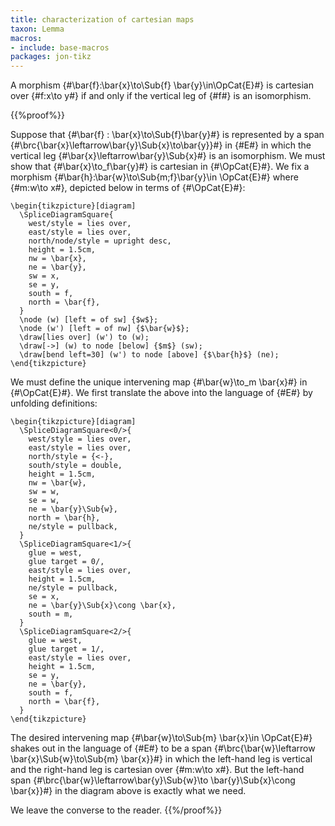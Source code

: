 ```yaml
---
title: characterization of cartesian maps
taxon: Lemma
macros:
- include: base-macros
packages: jon-tikz
---
```


A morphism {#\bar{f}:\bar{x}\to\Sub{f} \bar{y}\in\OpCat{E}#} is cartesian
over {#f:x\to y#} if and only if the vertical leg of {#f#} is an isomorphism.

{{%proof%}}

Suppose that {#\bar{f} : \bar{x}\to\Sub{f}\bar{y}#} is represented by a span {#\brc{\bar{x}\leftarrow\bar{y}\Sub{x}\to\bar{y}}#} in {#E#} in which the vertical leg {#\bar{x}\leftarrow\bar{y}\Sub{x}#} is an isomorphism. We must show that {#\bar{x}\to_f\bar{y}#} is cartesian in {#\OpCat{E}#}. We fix a morphism {#\bar{h}:\bar{w}\to\Sub{m;f}\bar{y}\in \OpCat{E}#} where {#m:w\to x#}, depicted below in terms of {#\OpCat{E}#}:
```render-latex
\begin{tikzpicture}[diagram]
  \SpliceDiagramSquare{
    west/style = lies over,
    east/style = lies over,
    north/node/style = upright desc,
    height = 1.5cm,
    nw = \bar{x},
    ne = \bar{y},
    sw = x,
    se = y,
    south = f,
    north = \bar{f},
  }
  \node (w) [left = of sw] {$w$};
  \node (w') [left = of nw] {$\bar{w}$};
  \draw[lies over] (w') to (w);
  \draw[->] (w) to node [below] {$m$} (sw);
  \draw[bend left=30] (w') to node [above] {$\bar{h}$} (ne);
\end{tikzpicture}
```

We must define the unique intervening map {#\bar{w}\to_m \bar{x}#} in {#\OpCat{E}#}.
We first translate the above into the language of {#E#} by unfolding definitions:
```render-latex
\begin{tikzpicture}[diagram]
  \SpliceDiagramSquare<0/>{
    west/style = lies over,
    east/style = lies over,
    north/style = {<-},
    south/style = double,
    height = 1.5cm,
    nw = \bar{w},
    sw = w,
    se = w,
    ne = \bar{y}\Sub{w},
    north = \bar{h},
    ne/style = pullback,
  }
  \SpliceDiagramSquare<1/>{
    glue = west,
    glue target = 0/,
    east/style = lies over,
    height = 1.5cm,
    ne/style = pullback,
    se = x,
    ne = \bar{y}\Sub{x}\cong \bar{x},
    south = m,
  }
  \SpliceDiagramSquare<2/>{
    glue = west,
    glue target = 1/,
    east/style = lies over,
    height = 1.5cm,
    se = y,
    ne = \bar{y},
    south = f,
    north = \bar{f},
  }
\end{tikzpicture}
```

The desired intervening map {#\bar{w}\to\Sub{m} \bar{x}\in \OpCat{E}#} shakes out in the language of {#E#} to be a span {#\brc{\bar{w}\leftarrow \bar{x}\Sub{w}\to\Sub{m} \bar{x}}#} in which the left-hand leg is vertical and the right-hand leg is cartesian over {#m:w\to x#}. But the left-hand span {#\brc{\bar{w}\leftarrow\bar{y}\Sub{w}\to \bar{y}\Sub{x}\cong \bar{x}}#} in the diagram above is exactly what we need.

We leave the converse to the reader.
{{%/proof%}}
